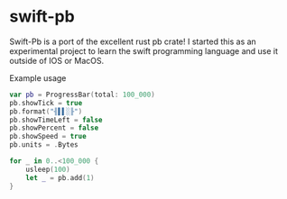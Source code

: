 # swift-pb

Swift-Pb is a port of the excellent rust pb crate! I started this as an experimental project to learn the swift programming language and use it outside of IOS or MacOS.

Example usage

```swift
var pb = ProgressBar(total: 100_000)
pb.showTick = true
pb.format("╢▌▌░╟")
pb.showTimeLeft = false
pb.showPercent = false
pb.showSpeed = true
pb.units = .Bytes

for _ in 0..<100_000 {
    usleep(100)
    let _ = pb.add(1)
}
```
